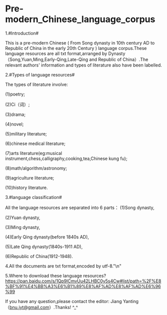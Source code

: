 # Pre-modern_Chinese_language_corpus

1.#Introduction#

  This is a pre-modern Chinese ( From Song dynasty in 10th century AD to Republic of China in the early 20th Century ) language corpus.These language resources are all txt format,arranged by Dynasty（Song,Yuan,Ming,Early-Qing,Late-Qing and Republic of China）.The relevant authors' information and types of literature also have been labelled. 

2.#Types of language resources#

  The types of literature involve: 
  
  (1)poetry;
  
  (2)Ci（词）;
  
  (3)drama;
  
  (4)novel;
  
  (5)military literature;
  
  (6)chinese medical literature;
  
  (7)arts literature(eg:musical instrument,chess,calligraphy,cooking,tea,Chinese kung fu); 
  
  (8)math/algorithm/astronomy;
  
  (9)agriculture literature;
  
  (10)history literature.
  

3.#language classification#

  All the language resources are separated into 6 parts：
  (1)Song dynasty,
  
  (2)Yuan dynasty,
  
  (3)Ming dynasty,
  
  (4)Early Qing dynasty(before 1840s AD),
  
  (5)Late Qing dynasty(1840s-1911 AD),
  
  (6)Republic of China(1912-1948).
  

4.All the documents are txt format,encoded by utf-8."\n"

5.Where to download these language resources?
https://pan.baidu.com/s/1Qp9lCmvUu42LHBC0y5s4Cw#list/path=%2F%E8%BF%91%E4%BB%A3%E6%B1%89%E8%AF%AD%E8%AF%AD%E6%96%99
 
 If you have any question,please contact the editor: Jiang Yanting（bnu.jyt@gmail.com）.Thanks! ^_^

